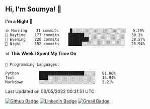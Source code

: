 ## Hi, I'm Soumya! 👋

<!--START_SECTION:waka-->
**I'm a Night 🦉** 

```text
🌞 Morning    31 commits     █░░░░░░░░░░░░░░░░░░░░░░░░   5.29% 
🌆 Daytime    177 commits    ███████░░░░░░░░░░░░░░░░░░   30.2% 
🌃 Evening    226 commits    █████████░░░░░░░░░░░░░░░░   38.57% 
🌙 Night      152 commits    ██████░░░░░░░░░░░░░░░░░░░   25.94%

```


📊 **This Week I Spent My Time On** 

```text
💬 Programming Languages: 

Python         ████████████████████░░░░░   81.86% 
Text           ████░░░░░░░░░░░░░░░░░░░░░   15.94% 
Markdown       ░░░░░░░░░░░░░░░░░░░░░░░░░   2.21%
```


 Last Updated on 06/05/2022 00:31:51 UTC
<!--END_SECTION:waka-->

[![Github Badge](https://img.shields.io/badge/-rubyruins-grey?style=for-the-badge&logo=github&logoColor=white&link=https://github.com/rubyruins/)](https://www.github.com/rubyruins/) 
[![Linkedin Badge](https://img.shields.io/badge/-Soumya%20Parekh-0072b1?style=for-the-badge&logo=Linkedin&logoColor=white&link=https://www.linkedin.com/in/Soumya-Parekh/)](https://www.linkedin.com/in/Soumya-Parekh/) 
[![Gmail Badge](https://img.shields.io/badge/-soumyaparekh.me@gmail.com-c14438?style=for-the-badge&logo=Gmail&logoColor=white&link=mailto:soumyaparekh.me@gmail.com)](mailto:soumyaparekh.me@gmail.com) 

